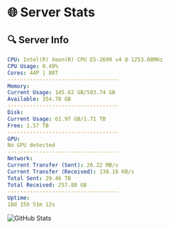 # 🌐 Server Stats
## 🔍 Server Info
```yaml
CPU: Intel(R) Xeon(R) CPU E5-2699 v4 @ 1253.08MHz
CPU Usage: 0.40%
Cores: 44P | 88T
-----------------------------------
Memory:
Current Usage: 145.62 GB/503.74 GB
Available: 354.70 GB
-----------------------------------
Disk:
Current Usage: 61.97 GB/1.71 TB
Free: 1.57 TB
-----------------------------------
GPU:
No GPU detected
-----------------------------------
Network:
Current Transfer (Sent): 26.22 MB/s
Current Transfer (Received): 138.16 KB/s
Total Sent: 29.46 TB
Total Received: 257.88 GB
-----------------------------------
Uptime:
18d 15h 51m 12s
```
![GitHub Stats](https://img.shields.io/badge/Updated-2025-03-26_13:14:01-blue)